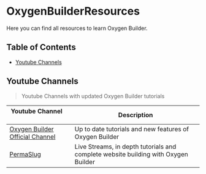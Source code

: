 # OxygenBuilderResources
Here you can find all resources to learn Oxygen Builder.

## Table of Contents
- [Youtube Channels](#youtube-channels)


## Youtube Channels

>Youtube Channels with updated Oxygen Builder tutorials

| Youtube Channel&nbsp; &nbsp; &nbsp; &nbsp; &nbsp; &nbsp; &nbsp; &nbsp; &nbsp; &nbsp; &nbsp; &nbsp; &nbsp; &nbsp; | Description                                                        |
| -------------------------------------------------------------------------------------------------------- | ------------------------------------------------------------------ |
| [Oxygen Builder Official Channel](https://www.youtube.com/channel/UCtG-mJIfI5Kq5wp4X1RQOXg)                                                            | Up to date tutorials and new features of Oxygen Builder                                 |
| [PermaSlug](https://www.youtube.com/channel/UCofbAeeBdTTZgeHinzl5u6A)                                                           | Live Streams, in depth tutorials and complete website building with Oxygen Builder              |
